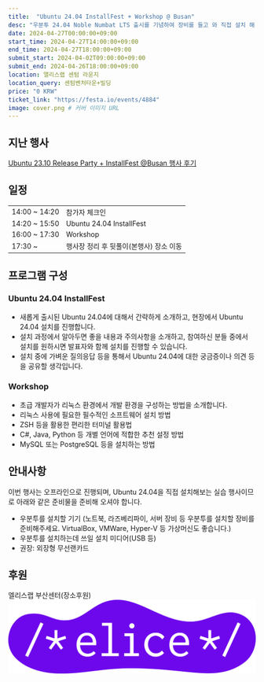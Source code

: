 ```yaml
---
title:  "Ubuntu 24.04 InstallFest + Workshop @ Busan"
desc: "우분투 24.04 Noble Numbat LTS 출시를 기념하여 장비를 들고 와 직접 설치 해 보고, 달라진 점을 알아보는 시간을 가지는 행사입니다."
date: 2024-04-27T00:00:00+09:00
start_time: 2024-04-27T14:00:00+09:00
end_time: 2024-04-27T18:00:00+09:00
submit_start: 2024-04-02T09:00:00+09:00
submit_end: 2024-04-26T18:00:00+09:00
location: 앨리스랩 센텀 라운지
location_query: 센텀벤처타운+빌딩
price: "0 KRW"
ticket_link: "https://festa.io/events/4884"
image: cover.png # 커버 이미지 URL
---
```


## 지난 행사

[Ubuntu 23.10 Release Party + InstallFest @Busan 행사 후기](https://discourse.ubuntu.com/t/ubuntu-23-10-release-party-installfest-in-busan-is-successfully-completed/40438)

## 일정

| | |
| --- | --- |
| 14:00 ~ 14:20 | 참가자 체크인 |
| 14:20 ~ 15:50 | Ubuntu 24.04 InstallFest |
|16:00 ~ 17:30 | Workshop |
| 17:30 ~  | 행사장 정리 후 뒷풀이(본행사) 장소 이동 |

## 프로그램 구성

### Ubuntu 24.04 InstallFest

- 새롭게 출시된 Ubuntu 24.04에 대해서 간략하게 소개하고, 현장에서 Ubuntu 24.04 설치를 진행합니다.
- 설치 과정에서 알아두면 좋을 내용과 주의사항을 소개하고, 참여하신 분들 중에서 설치를 원하시면 발표자와 함께 설치를 진행할 수 있습니다.
- 설치 중에 가벼운 질의응답 등을 통해서 Ubuntu 24.04에 대한 궁금증이나 의견 등을 공유할 생각입니다.

### Workshop

- 초급 개발자가 리눅스 환경에서 개발 환경을 구성하는 방법을 소개합니다.
- 리눅스 사용에 필요한 필수적인 소프트웨어 설치 방법
- ZSH 등을 활용한 편리한 터미널 활용법
- C#, Java, Python 등 개별 언어에 적합한 추천 설정 방법
- MySQL 또는 PostgreSQL 등을 설치하는 방법

## 안내사항

이번 행사는 오프라인으로 진행되며, Ubuntu 24.04을 직접 설치해보는 실습 행사이므로 아래와 같은 준비물을 준비해 오셔야 합니다.

- 우분투를 설치할 기기 (노트북, 라즈베리파이, 서버 장비 등 우분투를 설치할 장비를 준비해주세요. VirtualBox, VMWare, Hyper-V 등 가상머신도 좋습니다.)
- 우분투를 설치하는데 쓰일 설치 미디어(USB 등)
- 권장: 외장형 무선랜카드

## 후원

엘리스랩 부산센터(장소후원)
![](elice.png)

